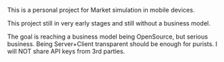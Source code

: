 This is a personal project for Market simulation in mobile devices.

This project still in very early stages and still without a business model.

The goal is reaching a business model being OpenSource, but serious business. Being Server+Client transparent
should be enough for purists. I will NOT share API keys from 3rd parties.